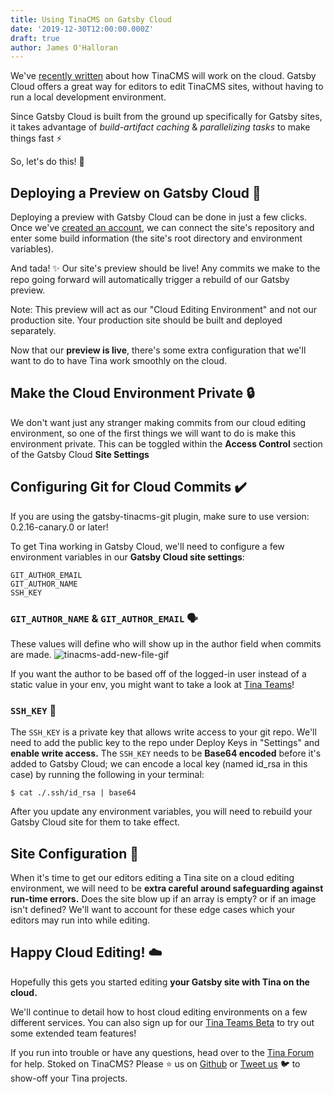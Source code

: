 ```yaml
---
title: Using TinaCMS on Gatsby Cloud
date: '2019-12-30T12:00:00.000Z'
draft: true
author: James O'Halloran
---
```


We've [recently written](/blog/editing-on-the-cloud/ 'TinaCMS on the cloud') about how TinaCMS will work on the cloud. Gatsby Cloud offers a great way for editors to edit TinaCMS sites, without having to run a local development environment.

Since Gatsby Cloud is built from the ground up specifically for Gatsby sites, it takes advantage of _build-artifact caching_ & _parallelizing tasks_ to make things fast ⚡

So, let's do this! 🕺

## Deploying a Preview on Gatsby Cloud 🚀

Deploying a preview with Gatsby Cloud can be done in just a few clicks. Once we've [created an account](https://www.gatsbyjs.com/cloud/ 'Gatsby Cloud'), we can connect the site's repository and enter some build information (the site's root directory and environment variables).

And tada! ✨ Our site's preview should be live! Any commits we make to the repo going forward will automatically trigger a rebuild of our Gatsby preview.

<tip>
Note: This preview will act as our "Cloud Editing Environment" and not our production site. Your production site should be built and deployed separately.
</tip>

Now that our **preview is live**, there's some extra configuration that we'll want to do to have Tina work smoothly on the cloud.

## Make the Cloud Environment Private 🔒

We don't want just any stranger making commits from our cloud editing environment, so one of the first things we will want to do is make this environment private. This can be toggled within the **Access Control** section of the Gatsby Cloud **Site Settings**

## Configuring Git for Cloud Commits ✔️

<tip>
If you are using the gatsby-tinacms-git plugin, make sure to use version: 0.2.16-canary.0 or later!
</tip>

To get Tina working in Gatsby Cloud, we'll need to configure a few environment variables in our **Gatsby Cloud site settings**:

    GIT_AUTHOR_EMAIL
    GIT_AUTHOR_NAME
    SSH_KEY

### `GIT_AUTHOR_NAME` & `GIT_AUTHOR_EMAIL` 🗣️

These values will define who will show up in the author field when commits are made.
![tinacms-add-new-file-gif](/img/commit_author_scott.png)

If you want the author to be based off of the logged-in user instead of a static value in your env, you might want to take a look at [Tina Teams](/teams 'Tina Teams')!

### `SSH_KEY` 🔑

The `SSH_KEY` is a private key that allows write access to your git repo. We'll need to add the public key to the repo under Deploy Keys in "Settings" and **enable write access.** The `SSH_KEY` needs to be **Base64 encoded** before it's added to Gatsby Cloud; we can encode a local key (named id_rsa in this case) by running the following in your terminal:

`$ cat ./.ssh/id_rsa | base64`

<tip>
After you update any environment variables, you will need to rebuild your Gatsby Cloud site for them to take effect.
</tip>

## Site Configuration 🔨

When it's time to get our editors editing a Tina site on a cloud editing environment, we will need to be **extra careful around safeguarding against run-time errors.** Does the site blow up if an array is empty? or if an image isn't defined? We'll want to account for these edge cases which your editors may run into while editing.

## Happy Cloud Editing! ☁️

Hopefully this gets you started editing **your Gatsby site with Tina on the cloud.**

We'll continue to detail how to host cloud editing environments on a few different services. You can also sign up for our [Tina Teams Beta](http://tinacms.org/teams) to try out some extended team features!

If you run into trouble or have any questions, head over to the [Tina Forum](https://community.tinacms.org/) for help. Stoked on TinaCMS? Please ⭐️ us on [Github](https://github.com/tinacms/tinacms) or [Tweet us](https://twitter.com/Tina_cms) 🐦 to show-off your Tina projects.
